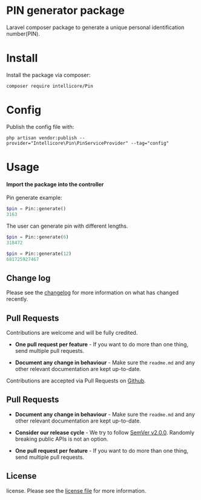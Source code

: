 # PIN generator package

Laravel composer package to generate a unique personal identification number(PIN).

# Install

Install the package via composer:

```
composer require intellicore/Pin
```

# Config

Publish the config file with:

```
php artisan vendor:publish --provider="Intellicore\Pin\PinServiceProvider" --tag="config"
```

# Usage

#### Import the package into the controller
Pin generate example:

```php
$pin = Pin::generate()
3163
``` 
The user can generate pin with different lengths.

```php
$pin = Pin::generate(6)
318472
```
```php
$pin = Pin::generate(12)
681725927467
```


## Change log

Please see the [changelog][3] for more information on what has changed recently.

## Pull Requests

Contributions are welcome and will be fully credited.

- **One pull request per feature** - If you want to do more than one thing, send multiple pull requests.

- **Document any change in behaviour** - Make sure the `readme.md` and any other relevant documentation are kept up-to-date.

Contributions are accepted via Pull Requests on [Github][4].

## Pull Requests

- **Document any change in behaviour** - Make sure the `readme.md` and any other relevant documentation are kept up-to-date.

- **Consider our release cycle** - We try to follow [SemVer v2.0.0][5]. Randomly breaking public APIs is not an option.

- **One pull request per feature** - If you want to do more than one thing, send multiple pull requests.

## License

license. Please see the [license file][6] for more information.

[3]:    changelog.md
[4]:    https://github.com/danielhagos1/pin-generator-package/
[5]:    http://semver.org/
[6]:    license.md
